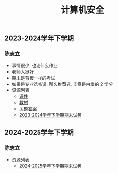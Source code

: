 ﻿---
title: 计算机安全
description: "课程代码: SE2318"
---
## 2023-2024学年下学期

### 陈志立

- 事情很少, 也没什么作业
- 老师人挺好
- 期末是背板一样的考试
- 如果是专业选修课, 那么推荐选, 毕竟是白拿的 2 学分
- 资源列表
  - [课件](https://drive.vanillaaaa.org/d/SharedCourses/%E8%BD%AF%E4%BB%B6%E5%B7%A5%E7%A8%8B%E5%AD%A6%E9%99%A2/%E8%AE%A1%E7%AE%97%E6%9C%BA%E5%AE%89%E5%85%A8/%E8%AE%A1%E7%AE%97%E6%9C%BA%E5%AE%89%E5%85%A8_%E8%BD%AF%E4%BB%B6%E5%B7%A5%E7%A8%8B%E5%AD%A6%E9%99%A2_2024Spring_%E8%AF%BE%E4%BB%B6.zip?sign=kVE1IZ9V7TH9vo4nZkCXxvvHOVRVdkwmmEfvMSa8T6E=:0)
  - [教材](https://drive.vanillaaaa.org/d/SharedCourses/%E8%BD%AF%E4%BB%B6%E5%B7%A5%E7%A8%8B%E5%AD%A6%E9%99%A2/%E8%AE%A1%E7%AE%97%E6%9C%BA%E5%AE%89%E5%85%A8/%E8%AE%A1%E7%AE%97%E6%9C%BA%E5%AE%89%E5%85%A8_%E8%BD%AF%E4%BB%B6%E5%B7%A5%E7%A8%8B%E5%AD%A6%E9%99%A2_2024Spring_%E6%95%99%E6%9D%90.pdf?sign=DHcTLmtXrf7BAQSA0iYV-YS1vJAZ5ueFnwWbzIfdj-8=:0)
  - [习题答案](https://drive.vanillaaaa.org/d/SharedCourses/%E8%BD%AF%E4%BB%B6%E5%B7%A5%E7%A8%8B%E5%AD%A6%E9%99%A2/%E8%AE%A1%E7%AE%97%E6%9C%BA%E5%AE%89%E5%85%A8/%E8%AE%A1%E7%AE%97%E6%9C%BA%E5%AE%89%E5%85%A8_%E8%BD%AF%E4%BB%B6%E5%B7%A5%E7%A8%8B%E5%AD%A6%E9%99%A2_2024Spring_%E4%B9%A0%E9%A2%98%E7%AD%94%E6%A1%88.pdf?sign=qFT1OTkrB31qw7MI59YB9g1y0qMYi9LB9rL9QtYcpjk=:0)
  - [2023-2024学年下学期期末试卷](./2023-2024学年下学期期末)
  
## 2024-2025学年下学期

### 陈志立

- 资源列表
  - [2024-2025学年下学期期末试卷](./2024-2025学年下学期期末)
